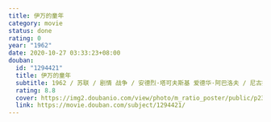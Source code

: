 ```yaml
---
title: 伊万的童年
category: movie
status: done
rating: 0
year: "1962"
date: 2020-10-27 03:33:23+08:00
douban:
  id: "1294421"
  title: 伊万的童年
  subtitle: 1962 / 苏联 / 剧情 战争 / 安德烈·塔可夫斯基 爱德华·阿巴洛夫 / 尼古拉·布尔里亚耶夫 瓦连京·祖布科夫
  rating: 8.8
  cover: https://img2.doubanio.com/view/photo/m_ratio_poster/public/p2360167553.jpg
  link: https://movie.douban.com/subject/1294421/
---
```



